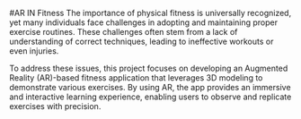#AR IN Fitness
The importance of physical fitness is universally recognized, yet many individuals face challenges in adopting and maintaining proper exercise routines. These challenges often stem
from a lack of understanding of correct techniques, leading to ineffective workouts or even injuries.

To address these issues, this project focuses on developing an Augmented Reality (AR)-based fitness application that leverages 3D modeling to demonstrate various exercises. By using AR,
the app provides an immersive and interactive learning experience, enabling users to observe and replicate exercises with precision.
